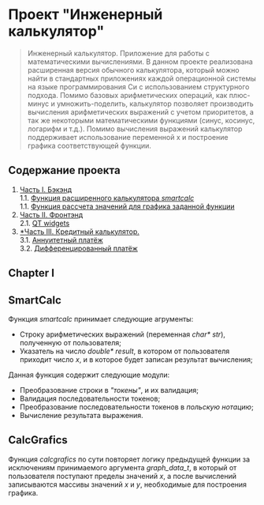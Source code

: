 # Проект "Инженерный калькулятор"

> Инженерный калькулятор. Приложение для работы с математическими вычислениями.
> В данном проекте реализована расширенная версия обычного калькулятора, который можно найти в стандартных приложениях каждой операционной системы на языке программирования Си с использованием структурного подхода. Помимо базовых арифметических операций, как плюс-минус и умножить-поделить,  калькулятор позволяет производить вычисления арифметических выражений с учетом приоритетов, а так же некоторыми математическими функциями (синус, косинус, логарифм и т.д.). Помимо вычисления выражений калькулятор поддерживает использование переменной x и построение графика соответствующей функции. 

## Содержание проекта

1. [Часть I. Бэкэнд](#chapter-i) \
   1.1. [Функция расширенного калькулятора *smartcalc*](#smartcalc) \
   1.1. [Функция рассчета значений для графика заданной функции](#calcgrafics)
2. [Часть II. Фронтэнд](#chapter-ii) \
   2.1. [QT widgets](#qt-widgets)
3. [*Часть III. Кредитный калькулятор.](#chapter-iii) \
   3.1. [Аннуитетный платёж](#annuity-calculator) \
   3.2. [Дифференцированный платёж](#differential-calculator)

## Chapter I

## SmartCalc

Функция *smartcalc* принимает следующие агрументы:
 - Строку арифметических выражений (переменная *char\* str*), полученную от пользователя;
 - Указатель на число *double\* result*, в котором от пользователя приходит число *x*, и в которое будет записан результат вычисления;

Данная функция содержит следующие модули:
 - Преобразование строки в *"токены"*, и их валидация;
 - Валидация последовательности токенов;
 - Преобразование последовательности токенов в *польскую нотацию*;
 - Вычисление результата выражения.

## CalcGrafics

Функция *calcgrafics* по сути повторяет логику предыдущей функции за исключениям принимаемого аргумента *graph_data_t*, в который от пользователя поступают пределы значений *x*, а после вычислений записываются массивы значений *x* и *y*, необходимые для построения графика.


